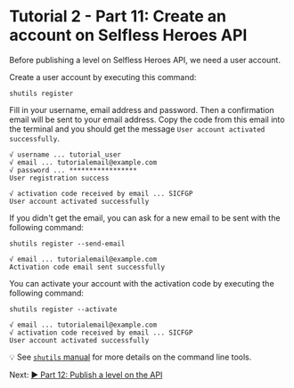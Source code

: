 # Tutorial 2 - Part 11: Create an account on Selfless Heroes API

Before publishing a level on Selfless Heroes API, we need a user account.

Create a user account by executing this command:

```shell
shutils register
```

Fill in your username, email address and password. Then a confirmation email
will be sent to your email address. Copy the code from this email into the
terminal and you should get the message `User account activated successfully`.

    √ username ... tutorial_user
    √ email ... tutorialemail@example.com
    √ password ... *****************
    User registration success

    √ activation code received by email ... SICFGP
    User account activated successfully

If you didn't get the email, you can ask for a new email to be sent with the
following command:

```shell
shutils register --send-email
```

    √ email ... tutorialemail@example.com
    Activation code email sent successfully

You can activate your account with the activation code by executing the
following command:

```shell
shutils register --activate
```

    √ email ... tutorialemail@example.com
    √ activation code received by email ... SICFGP
    User account activated successfully

:bulb: See [`shutils` manual](shutils.md) for more details on the command line
tools.

Next: [:arrow_forward: Part 12: Publish a level on the API](tutorial2_12.md)
